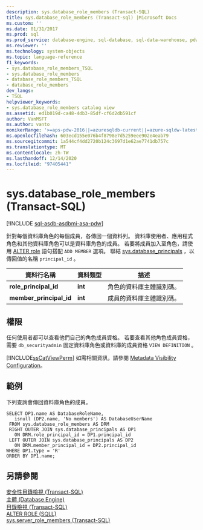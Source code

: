 ```yaml
---
description: sys.database_role_members (Transact-SQL)
title: sys.database_role_members (Transact-sql) |Microsoft Docs
ms.custom: ''
ms.date: 01/31/2017
ms.prod: sql
ms.prod_service: database-engine, sql-database, sql-data-warehouse, pdw
ms.reviewer: ''
ms.technology: system-objects
ms.topic: language-reference
f1_keywords:
- sys.database_role_members_TSQL
- sys.database_role_members
- database_role_members_TSQL
- database_role_members
dev_langs:
- TSQL
helpviewer_keywords:
- sys.database_role_members catalog view
ms.assetid: ed1b019d-ca48-4db3-85df-cf6d2db591cf
author: VanMSFT
ms.author: vanto
monikerRange: '>=aps-pdw-2016||=azuresqldb-current||=azure-sqldw-latest||>=sql-server-2016||>=sql-server-linux-2017||=azuresqldb-mi-current'
ms.openlocfilehash: 603ecd155e076b4f8798e7d5259eee902e4eab79
ms.sourcegitcommit: 1a544cf4dd2720b124c3697d1e62ae7741db757c
ms.translationtype: MT
ms.contentlocale: zh-TW
ms.lasthandoff: 12/14/2020
ms.locfileid: "97405441"
---
```

# <a name="sysdatabase_role_members-transact-sql"></a>sys.database_role_members (Transact-SQL)
[!INCLUDE [sql-asdb-asdbmi-asa-pdw](../../includes/applies-to-version/sql-asdb-asdbmi-asa-pdw.md)]

  針對每個資料庫角色的每個成員，各傳回一個資料列。  資料庫使用者、應用程式角色和其他資料庫角色可以是資料庫角色的成員。 若要將成員加入至角色，請使用 [ALTER role](../../t-sql/statements/alter-role-transact-sql.md) 語句搭配 `ADD MEMBER` 選項。 聯結 [sys.database_principals](../../relational-databases/system-catalog-views/sys-database-principals-transact-sql.md) ，以傳回值的名稱 `principal_id` 。
  
|資料行名稱|資料類型|描述|  
|-----------------|---------------|-----------------|  
|**role_principal_id**|**int**|角色的資料庫主體識別碼。|  
|**member_principal_id**|**int**|成員的資料庫主體識別碼。|  
  
## <a name="permissions"></a>權限  
 任何使用者都可以查看他們自己的角色成員資格。 若要查看其他角色成員資格，需要 `db_securityadmin` 固定資料庫角色或資料庫的成員資格 `VIEW DEFINITION` 。  
  
 [!INCLUDE[ssCatViewPerm](../../includes/sscatviewperm-md.md)] 如需相關資訊，請參閱 [Metadata Visibility Configuration](../../relational-databases/security/metadata-visibility-configuration.md)。  
  
## <a name="example"></a>範例  
 下列查詢會傳回資料庫角色的成員。  
  
```  
SELECT DP1.name AS DatabaseRoleName,   
   isnull (DP2.name, 'No members') AS DatabaseUserName   
 FROM sys.database_role_members AS DRM  
 RIGHT OUTER JOIN sys.database_principals AS DP1  
   ON DRM.role_principal_id = DP1.principal_id  
 LEFT OUTER JOIN sys.database_principals AS DP2  
   ON DRM.member_principal_id = DP2.principal_id  
WHERE DP1.type = 'R'
ORDER BY DP1.name;  
```  
  
## <a name="see-also"></a>另請參閱  
 [安全性目錄檢視 &#40;Transact-SQL&#41;](../../relational-databases/system-catalog-views/security-catalog-views-transact-sql.md)   
 [主體 &#40;Database Engine&#41;](../../relational-databases/security/authentication-access/principals-database-engine.md)   
 [目錄檢視 &#40;Transact-SQL&#41;](../../relational-databases/system-catalog-views/catalog-views-transact-sql.md)  
[ALTER ROLE (SQLL) ](../../t-sql/statements/alter-role-transact-sql.md)      
[sys.server_role_members (Transact-SQL)](../../relational-databases/system-catalog-views/sys-server-role-members-transact-sql.md)   
  


